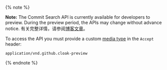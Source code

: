 {% note %}

**Note:** The Commit Search API is currently available for developers to preview. During the preview period, the APIs may change without advance notice. 有关完整详情，请参阅[博客文章](https://developer.github.com/changes/2017-01-05-commit-search-api/)。

To access the API you must provide a custom [media type](/v3/media) in the `Accept` header:
```
application/vnd.github.cloak-preview
```
{% endnote %}
